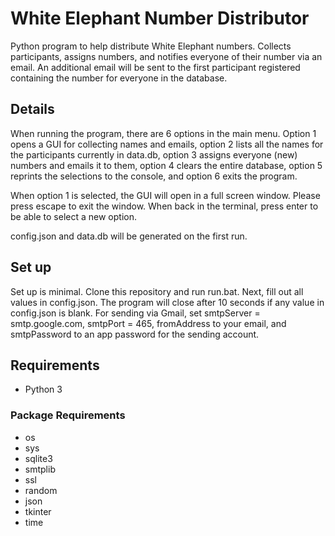 # White Elephant Number Distributor

Python program to help distribute White Elephant numbers. Collects participants, assigns numbers, and notifies everyone
of their number via an email. An additional email will be sent to the first participant registered containing the
number for everyone in the database.

## Details

When running the program, there are 6 options in the main menu. Option 1 opens a GUI for collecting names and emails,
option 2 lists all the names for the participants currently in data.db, option 3 assigns everyone (new) numbers and
emails it to them, option 4 clears the entire database, option 5 reprints the selections to the console, and
option 6 exits the program. 

When option 1 is selected, the GUI will open in a full screen window. Please press escape to exit the window. When back 
in the terminal, press enter to be able to select a new option.

config.json and data.db will be generated on the first run.

## Set up
Set up is minimal. Clone this repository and run run.bat. Next, fill out all values in config.json. The program will 
close after 10 seconds if any value in config.json is blank. For sending via Gmail, set smtpServer = smtp.google.com,
smtpPort = 465, fromAddress to your email, and smtpPassword to an app password for the sending account.

## Requirements
- Python 3
### Package Requirements
- os 
- sys 
- sqlite3 
- smtplib 
- ssl 
- random 
- json
- tkinter
- time